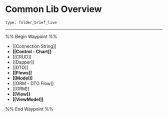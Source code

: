# Common Lib Overview
 
```ccard
type: folder_brief_live
```
 
---

%% Begin Waypoint %%
- [[Connection String]]
- **[[Control - Chart]]**
- [[CRUD]]
- [[Dapper]]
- [[DTO]]
- **[[Flows]]**
- **[[Model]]**
- [[ORM - DTO Flow]]
- [[ORM]]
- **[[View]]**
- **[[ViewModel]]**

%% End Waypoint %%